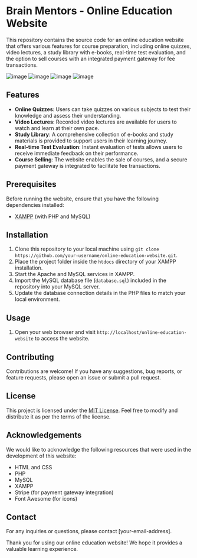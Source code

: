 # Brain Mentors - Online Education Website

This repository contains the source code for an online education website that offers various features for course preparation, including online quizzes, video lectures, a study library with e-books, real-time test evaluation, and the option to sell courses with an integrated payment gateway for fee transactions.

![image](https://github.com/ysabhishekmishra/Brain-Mentors/assets/91816339/d8d34f99-f236-464f-9018-a845efcd026a)
![image](https://github.com/ysabhishekmishra/Brain-Mentors/assets/91816339/f3f77c2e-072a-4d28-964e-169e59ebc119)
![image](https://github.com/ysabhishekmishra/Brain-Mentors/assets/91816339/b15065ad-5ded-49da-a46a-795a81a287df)
![image](https://github.com/ysabhishekmishra/Brain-Mentors/assets/91816339/67195578-ba39-490c-9b54-c602ece6c5af)




## Features

- **Online Quizzes**: Users can take quizzes on various subjects to test their knowledge and assess their understanding.
- **Video Lectures**: Recorded video lectures are available for users to watch and learn at their own pace.
- **Study Library**: A comprehensive collection of e-books and study materials is provided to support users in their learning journey.
- **Real-time Test Evaluation**: Instant evaluation of tests allows users to receive immediate feedback on their performance.
- **Course Selling**: The website enables the sale of courses, and a secure payment gateway is integrated to facilitate fee transactions.

## Prerequisites

Before running the website, ensure that you have the following dependencies installed:

- [XAMPP](https://www.apachefriends.org/index.html) (with PHP and MySQL)

## Installation

1. Clone this repository to your local machine using `git clone https://github.com/your-username/online-education-website.git`.
2. Place the project folder inside the `htdocs` directory of your XAMPP installation.
3. Start the Apache and MySQL services in XAMPP.
4. Import the MySQL database file (`database.sql`) included in the repository into your MySQL server.
5. Update the database connection details in the PHP files to match your local environment.

## Usage

1. Open your web browser and visit `http://localhost/online-education-website` to access the website.

## Contributing

Contributions are welcome! If you have any suggestions, bug reports, or feature requests, please open an issue or submit a pull request.

## License

This project is licensed under the [MIT License](https://chat.openai.com/c/LICENSE). Feel free to modify and distribute it as per the terms of the license.

## Acknowledgements

We would like to acknowledge the following resources that were used in the development of this website:

- HTML and CSS
- PHP
- MySQL
- XAMPP
- Stripe (for payment gateway integration)
- Font Awesome (for icons)

## Contact

For any inquiries or questions, please contact [your-email-address].

Thank you for using our online education website! We hope it provides a valuable learning experience.
